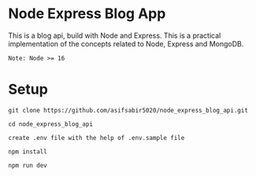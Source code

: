 # Node Express Blog App
This is a blog api, build with Node and Express. This is a practical implementation of the concepts related to Node, Express and MongoDB.

`Note: Node >= 16`


# Setup
`git clone https://github.com/asifsabir5020/node_express_blog_api.git`

`cd node_express_blog_api`

`create .env file with the help of .env.sample file`

`npm install`

`npm run dev`
